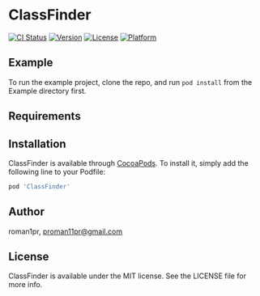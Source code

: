 # ClassFinder

[![CI Status](https://img.shields.io/travis/roman1pr/ClassFinder.svg?style=flat)](https://travis-ci.org/roman1pr/ClassFinder)
[![Version](https://img.shields.io/cocoapods/v/ClassFinder.svg?style=flat)](https://cocoapods.org/pods/ClassFinder)
[![License](https://img.shields.io/cocoapods/l/ClassFinder.svg?style=flat)](https://cocoapods.org/pods/ClassFinder)
[![Platform](https://img.shields.io/cocoapods/p/ClassFinder.svg?style=flat)](https://cocoapods.org/pods/ClassFinder)

## Example

To run the example project, clone the repo, and run `pod install` from the Example directory first.

## Requirements

## Installation

ClassFinder is available through [CocoaPods](https://cocoapods.org). To install
it, simply add the following line to your Podfile:

```ruby
pod 'ClassFinder'
```

## Author

roman1pr, proman11pr@gmail.com

## License

ClassFinder is available under the MIT license. See the LICENSE file for more info.
